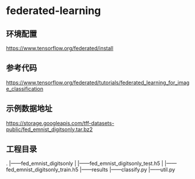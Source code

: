 # federated-learning

## 环境配置
https://www.tensorflow.org/federated/install

## 参考代码
https://www.tensorflow.org/federated/tutorials/federated_learning_for_image_classification

## 示例数据地址
https://storage.googleapis.com/tff-datasets-public/fed_emnist_digitsonly.tar.bz2

## 工程目录
.
|——fed_emnist_digitsonly
|   |——fed_emnist_digitsonly_test.h5
|   |——fed_emnist_digitsonly_train.h5
|——results
|——classify.py
|——util.py
